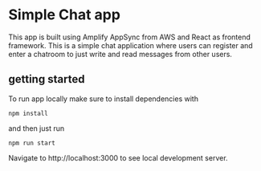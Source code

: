 # Simple Chat app

This app is built using Amplify AppSync from AWS and React as frontend framework. This is a simple chat application
where users can register and enter a chatroom to just write and read messages from other users.

## getting started

To run app locally make sure to install dependencies with

``npm install``

and then just run

``npm run start``  

Navigate to http://localhost:3000 to see local development server.

